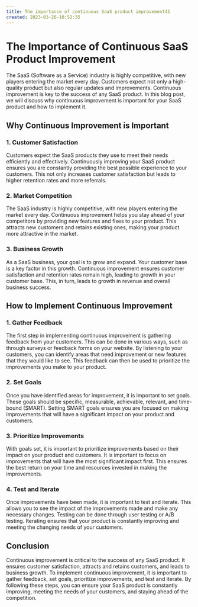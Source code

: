 ```yaml
---
title: The importance of continuous SaaS product improvement41
created: 2023-03-26-10:52:35
---
```


# The Importance of Continuous SaaS Product Improvement

The SaaS (Software as a Service) industry is highly competitive, with new players entering the market every day. Customers expect not only a high-quality product but also regular updates and improvements. Continuous improvement is key to the success of any SaaS product. In this blog post, we will discuss why continuous improvement is important for your SaaS product and how to implement it.

## Why Continuous Improvement is Important

### 1. Customer Satisfaction

Customers expect the SaaS products they use to meet their needs efficiently and effectively. Continuously improving your SaaS product ensures you are constantly providing the best possible experience to your customers. This not only increases customer satisfaction but leads to higher retention rates and more referrals.

### 2. Market Competition

The SaaS industry is highly competitive, with new players entering the market every day. Continuous improvement helps you stay ahead of your competitors by providing new features and fixes to your product. This attracts new customers and retains existing ones, making your product more attractive in the market.

### 3. Business Growth

As a SaaS business, your goal is to grow and expand. Your customer base is a key factor in this growth. Continuous improvement ensures customer satisfaction and retention rates remain high, leading to growth in your customer base. This, in turn, leads to growth in revenue and overall business success.

## How to Implement Continuous Improvement

### 1. Gather Feedback

The first step in implementing continuous improvement is gathering feedback from your customers. This can be done in various ways, such as through surveys or feedback forms on your website. By listening to your customers, you can identify areas that need improvement or new features that they would like to see. This feedback can then be used to prioritize the improvements you make to your product.

### 2. Set Goals

Once you have identified areas for improvement, it is important to set goals. These goals should be specific, measurable, achievable, relevant, and time-bound (SMART). Setting SMART goals ensures you are focused on making improvements that will have a significant impact on your product and customers.

### 3. Prioritize Improvements

With goals set, it is important to prioritize improvements based on their impact on your product and customers. It is important to focus on improvements that will have the most significant impact first. This ensures the best return on your time and resources invested in making the improvements.

### 4. Test and Iterate

Once improvements have been made, it is important to test and iterate. This allows you to see the impact of the improvements made and make any necessary changes. Testing can be done through user testing or A/B testing. Iterating ensures that your product is constantly improving and meeting the changing needs of your customers.

## Conclusion

Continuous improvement is critical to the success of any SaaS product. It ensures customer satisfaction, attracts and retains customers, and leads to business growth. To implement continuous improvement, it is important to gather feedback, set goals, prioritize improvements, and test and iterate. By following these steps, you can ensure your SaaS product is constantly improving, meeting the needs of your customers, and staying ahead of the competition.
